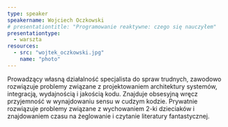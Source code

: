 ```yaml
---
type: speaker
speakername: Wojciech Oczkowski 
# presentationtitle: "Programowanie reaktywne: czego się nauczyłem"
presentationtype: 
  - warszta
resources:
  - src: "wojtek_oczkowski.jpg"
    name: "photo"
---
```


Prowadzący własną działalność specjalista do spraw trudnych, zawodowo rozwiązuje problemy związane z projektowaniem architektury systemów, integracją, wydajnością i jakością kodu. Znajduje obsesyjną wręcz przyjemność w wynajdowaniu sensu w cudzym kodzie. Prywatnie rozwiązuje problemy związane z wychowaniem 2-ki dzieciaków i znajdowaniem czasu na żeglowanie i czytanie literatury fantastycznej.